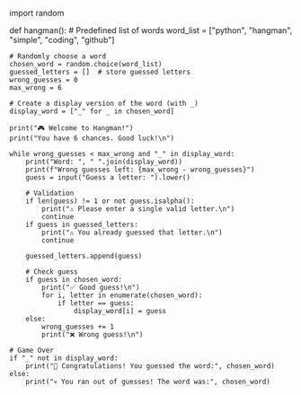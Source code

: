 import random

def hangman():
    # Predefined list of words
    word_list = ["python", "hangman", "simple", "coding", "github"]
    
    # Randomly choose a word
    chosen_word = random.choice(word_list)
    guessed_letters = []  # store guessed letters
    wrong_guesses = 0
    max_wrong = 6
    
    # Create a display version of the word (with _)
    display_word = ["_" for _ in chosen_word]
    
    print("🎮 Welcome to Hangman!")
    print("You have 6 chances. Good luck!\n")
    
    while wrong_guesses < max_wrong and "_" in display_word:
        print("Word: ", " ".join(display_word))
        print(f"Wrong guesses left: {max_wrong - wrong_guesses}")
        guess = input("Guess a letter: ").lower()
        
        # Validation
        if len(guess) != 1 or not guess.isalpha():
            print("⚠️ Please enter a single valid letter.\n")
            continue
        if guess in guessed_letters:
            print("⚠️ You already guessed that letter.\n")
            continue
        
        guessed_letters.append(guess)
        
        # Check guess
        if guess in chosen_word:
            print("✅ Good guess!\n")
            for i, letter in enumerate(chosen_word):
                if letter == guess:
                    display_word[i] = guess
        else:
            wrong_guesses += 1
            print("❌ Wrong guess!\n")
    
    # Game Over
    if "_" not in display_word:
        print("🎉 Congratulations! You guessed the word:", chosen_word)
    else:
        print("💀 You ran out of guesses! The word was:", chosen_word)
